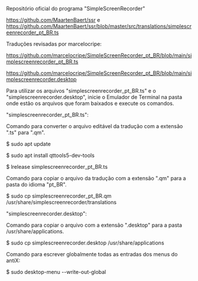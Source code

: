 Repositório oficial do programa "SimpleScreenRecorder"

https://github.com/MaartenBaert/ssr
e
https://github.com/MaartenBaert/ssr/blob/master/src/translations/simplescreenrecorder_pt_BR.ts


Traduções revisadas por marcelocripe:

https://github.com/marcelocripe/SimpleScreenRecorder_pt_BR/blob/main/simplescreenrecorder_pt_BR.ts

https://github.com/marcelocripe/SimpleScreenRecorder_pt_BR/blob/main/simplescreenrecorder.desktop

Para utilizar os arquivos "simplescreenrecorder_pt_BR.ts" e o "simplescreenrecorder.desktop", inicie o Emulador de Terminal na pasta onde estão os arquivos que foram baixados e execute os comandos.


"simplescreenrecorder_pt_BR.ts":

Comando para converter o arquivo editável da tradução com a extensão ".ts" para ".qm".

$ sudo apt update

$ sudo apt install qttools5-dev-tools

$ lrelease simplescreenrecorder_pt_BR.ts

Comando para copiar o arquivo da tradução com a extensão ".qm" para a pasta do idioma "pt_BR".

$ sudo cp simplescreenrecorder_pt_BR.qm /usr/share/simplescreenrecorder/translations

"simplescreenrecorder.desktop":

Comando para copiar o arquivo com a extensão ".desktop" para a pasta /usr/share/applications.

$ sudo cp simplescreenrecorder.desktop /usr/share/applications

Comando para escrever globalmente todas as entradas dos menus do antiX:

$ sudo desktop-menu --write-out-global

